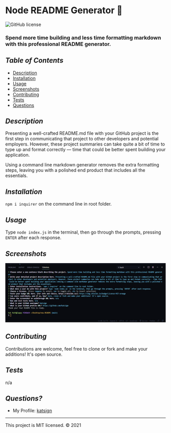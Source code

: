 # Node README Generator :speech_balloon:
![GitHub license](https://img.shields.io/badge/License-MIT-orange)

### Spend more time building and less time formatting markdown with this professional README generator.

## *Table of Contents*

- [Description](#description)
- [Installation](#installation)
- [Usage](#usage)
- [Screenshots](#screenshots)
- [Contributing](#contributing)
- [Tests](#tests)
- [Questions](#questions)

## *Description*
Presenting a well-crafted README.md file with your GitHub project is the first step in communicating that project to other developers and potential employers. However, these project summaries can take quite a bit of time to type up and format correctly — time that could be better spent building your application. 

Using a command line markdown generator removes the extra formatting steps, leaving you with a polished end product that includes all the essentials.

## *Installation*
`npm i inquirer` on the command line in root folder.

## *Usage*
Type `node index.js` in the terminal, then go through the prompts, pressing `ENTER` after each response.

## *Screenshots*
![screenshot of terminal](./assets/screenshot1.png)

## *Contributing*
Contributions are welcome, feel free to clone or fork and make your additions! It's open source.

## *Tests*
n/a

## *Questions?*
- My Profile: [katsign](https://github.com/katsign)

---
This project is MIT licensed. &copy; 2021